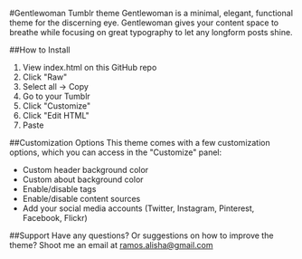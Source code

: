 #Gentlewoman Tumblr theme
Gentlewoman is a minimal, elegant, functional theme for the discerning eye. Gentlewoman gives your content space to breathe while focusing on great typography to let any longform posts shine.

##How to Install
1. View index.html on this GitHub repo
2. Click "Raw"
3. Select all -> Copy
4. Go to your Tumblr
5. Click "Customize"
6. Click "Edit HTML"
7. Paste

##Customization Options
This theme comes with a few customization options, which you can access in the "Customize" panel:

* Custom header background color
* Custom about background color
* Enable/disable tags
* Enable/disable content sources
* Add your social media accounts (Twitter, Instagram, Pinterest, Facebook, Flickr)

##Support
Have any questions? Or suggestions on how to improve the theme? Shoot me an email at ramos.alisha@gmail.com
